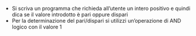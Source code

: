 - Si scriva un programma che richieda all’utente un intero positivo e quindi dica se il valore introdotto è pari oppure dispari
- Per la determinazione del pari/dispari si utilizzi un’operazione di AND logico con il valore 1

